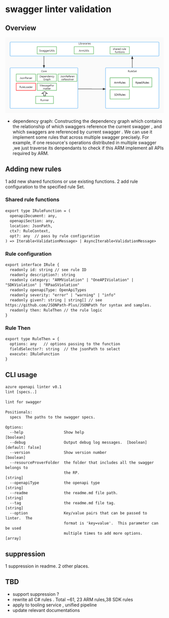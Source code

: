 # swagger linter validation

## Overview
![image](./overview.jpg)
- dependency graph:
   Constructing the dependency graph which contains the relationship of which swaggers reference the current swagger , and which swaggers are referenced by current swagger .  We can use it implement some rules that across multiple swagger precisely. For example, if one resource's operations distributed in multiple swagger ,we just traverse its denpendants to check if this ARM implement all APIs required by ARM.

## Adding new rules
1 add new shared functions or use existing functions.
2 add rule configuration to the specified rule Set.

### Shared rule functions
```
export type IRuleFunction = (
  openapiDocument: any,
  openapiSection: any,
  location: JsonPath,
  ctx?: RuleContext,
  opt?: any  // pass by rule configuration
) => Iterable<ValidationMessage> | AsyncIterable<ValidationMessage>
```
### Rule configuration
```
export interface IRule {
  readonly id: string // see rule ID
  readonly description?: string
  readonly category: "ARMViolation" | "OneAPIViolation" | "SDKViolation" | "RPaaSViolation"
  readonly openapiType: OpenApiTypes
  readonly severity: "error" | "warning" | "info"
  readonly given?: string | string[] // see https://github.com/JSONPath-Plus/JSONPath for syntax and samples.
  readonly then: RuleThen // the rule logic
}
```

### Rule Then
```
export type RuleThen = {
  options: any   // options passing to the function
  fieldSelector?: string  // the jsonPath to select 
  execute: IRuleFunction
}
```


## CLI usage
```
azure openapi linter v0.1            
lint [specs..]

lint for swagger

Positionals:
  specs  The paths to the swagger specs.

Options:
  --help                  Show help                                    [boolean]
  --debug                 Output debug log messages.  [boolean] [default: false]
  --version               Show version number                          [boolean]
  --resourceProverFolder  the folder that includes all the swagger belongs to
                          the RP.                                       [string]
  --openapiType           the openapi type                              [string]
  --readme                the readme.md file path.                      [string]
  --tag                   the readme.md file tag.                       [string]
  --option                Key/value pairs that can be passed to linter.  The
                          format is 'key=value'.  This parameter can be used
                          multiple times to add more options.            [array]
```

## suppression

1  suppression in readme.
2  other places.

## TBD
- support suppression ?
- rewrite all C# rules . Total ~61, 23 ARM rules,38 SDK rules
- apply to tooling service , unified pipeline 
- update relevant documentations
